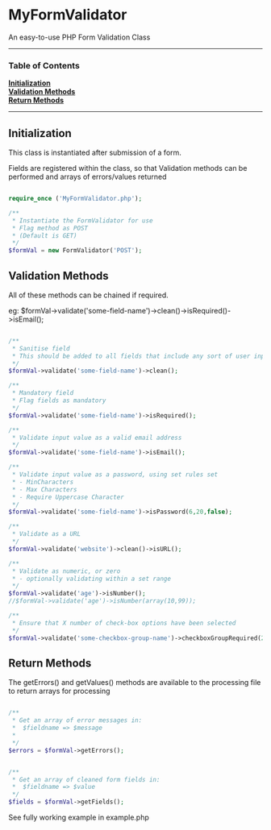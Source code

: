 # MyFormValidator

An easy-to-use PHP Form Validation Class

<hr>

### Table of Contents
**[Initialization](#initialization)**  
**[Validation Methods](#validation)**  
**[Return Methods](#return)**  

<hr>

## Initialization

This class is instantiated after submission of a form.

Fields are registered within the class, so that Validation methods can be performed and arrays of errors/values returned

```php

require_once ('MyFormValidator.php');

/**
 * Instantiate the FormValidator for use
 * Flag method as POST
 * (Default is GET)
 */
$formVal = new FormValidator('POST');


```


## Validation Methods

All of these methods can be chained if required.

eg: $formVal->validate('some-field-name')->clean()->isRequired()->isEmail();

```php

/**
 * Sanitise field
 * This should be added to all fields that include any sort of user input/selection
 */
$formVal->validate('some-field-name')->clean();

/**
 * Mandatory field
 * Flag fields as mandatory
 */
$formVal->validate('some-field-name')->isRequired();

/**
 * Validate input value as a valid email address
 */
$formVal->validate('some-field-name')->isEmail();

/**
 * Validate input value as a password, using set rules set
 * - MinCharacters
 * - Max Characters
 * - Require Uppercase Character
 */
$formVal->validate('some-field-name')->isPassword(6,20,false);

/**
 * Validate as a URL
 */
$formVal->validate('website')->clean()->isURL();

/**
 * Validate as numeric, or zero
 * - optionally validating within a set range
 */
$formVal->validate('age')->isNumber();
//$formVal->validate('age')->isNumber(array(10,99));

/**
 * Ensure that X number of check-box options have been selected
 */
$formVal->validate('some-checkbox-group-name')->checkboxGroupRequired(2);

```

## Return Methods

The getErrors() and getValues() methods are available to the processing file to return arrays for processing

```php

/**
 * Get an array of error messages in:
 *  $fieldname => $message
 * 
 */
$errors = $formVal->getErrors();


/**
 * Get an array of cleaned form fields in:
 *  $fieldname => $value
 */
$fields = $formVal->getFields();

```

See fully working example in example.php
